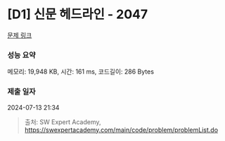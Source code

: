 # [D1] 신문 헤드라인 - 2047 

[문제 링크](https://swexpertacademy.com/main/code/problem/problemDetail.do?contestProbId=AV5QKsLaAy0DFAUq) 

### 성능 요약

메모리: 19,948 KB, 시간: 161 ms, 코드길이: 286 Bytes

### 제출 일자

2024-07-13 21:34



> 출처: SW Expert Academy, https://swexpertacademy.com/main/code/problem/problemList.do